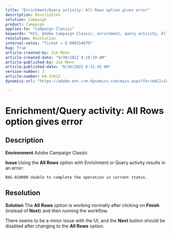 ```yaml
---
title: "Enrichment/Query activity: All Rows option gives error"
description: Description
solution: Campaign
product: Campaign
applies-to: "Campaign Classic"
keywords: "KCS, Adobe Campaign Classic, enrichment, query activity, All Rows option, error"
resolution: Resolution
internal-notes: "Ticket = E-000154679"
bug: True
article-created-by: Jim Menn
article-created-date: "9/30/2022 8:18:39 AM"
article-published-by: Jim Menn
article-published-date: "9/30/2022 8:31:45 AM"
version-number: 3
article-number: KA-15812
dynamics-url: "https://adobe-ent.crm.dynamics.com/main.aspx?forceUCI=1&pagetype=entityrecord&etn=knowledgearticle&id=85aa3c7c-9840-ed11-9db1-0022480866ad"

---
```

# Enrichment/Query activity: All Rows option gives error

## Description


<b>Environment</b>
 Adobe Campaign Classic

<b>Issue</b>
 Using the <b>All Rows</b> option with Enrichment or Query activity results in an error:


```
BAS-010000 Unable to complete the operation in current status.
```



## Resolution


<b>Solution</b>
The <b>All Rows</b> option is working normally after clicking on <b>Finish</b> (instead of <b>Next</b>) and then running the workflow.

There seems to be a minor issue with the UI, and the <b>Next</b> button should be disabled after changing to the <b>All Rows</b> option.
